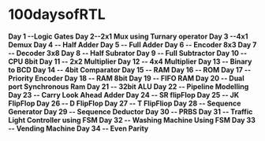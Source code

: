 # 100daysofRTL

**Day 1 --Logic Gates
Day 2--2x1 Mux using Turnary operator
Day 3 --4x1 Demux
Day 4 -- Half Adder
Day 5 -- Full Adder
Day 6 -- Encoder 8x3
Day 7 -- Decoder 3x8
Day 8 -- Half Subrator
Day 9 -- Full Subtractor
Day 10 -- CPU 8bit
Day 11 -- 2x2 Multiplier
Day 12 -- 4x4 Multiplier
Day 13 -- Binary to BCD
Day 14 -- 4bit Comparator
Day 15 -- RAM
Day 16 -- ROM
Day 17 -- Priority Encoder
Day 18 -- RAM 8bit
Day 19 -- FIFO RAM
Day 20 -- Dual port Synchronous Ram 
Day 21 -- 32bit ALU 
Day 22 -- Pipeline Modelling
Day 23 -- Carry Look Ahead Adder
Day 24 -- SR flipFlop
Day 25 -- JK FlipFlop
Day 26 -- D FlipFlop
Day 27 -- T FlipFliop
Day 28 -- Sequence Generator
Day 29 -- Sequence Deductor
Day 30 -- PRBS
Day 31 -- Traffic Light Controller using FSM
Day 32 -- Washing Machine Using FSM
Day 33 -- Vending Machine
Day 34 -- Even Parity**
